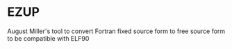 # EZUP
August Miller's tool to convert Fortran fixed source form to free source form to be compatible with ELF90
